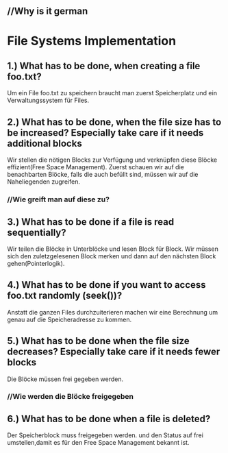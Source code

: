 ## //Why is it german

# File Systems Implementation
## 1.) What has to be done, when creating a file foo.txt?
Um ein File foo.txt zu speichern braucht man zuerst Speicherplatz und ein Verwaltungssystem für Files.

## 2.) What has to be done, when the file size has to be increased? Especially take care if it needs additional blocks
Wir stellen die nötigen Blocks zur Verfügung und verknüpfen diese Blöcke effizient(Free Space Management).
Zuerst schauen wir auf die benachbarten Blöcke, falls die auch befüllt sind, müssen wir auf die Naheliegenden zugreifen. 

### //Wie greift man auf diese zu? 

## 3.) What has to be done if a file is read sequentially?
Wir teilen die Blöcke in Unterblöcke und lesen Block für Block.
Wir müssen sich den zuletzgelesenen Block merken und dann auf den nächsten Block gehen(Pointerlogik). 

## 4.) What has to be done if you want to access foo.txt randomly (seek())? 
Anstatt die ganzen Files durchzuiterieren machen wir eine Berechnung um genau auf die Speicheradresse zu kommen. 

## 5.) What has to be done when the file size decreases? Especially take care if it needs fewer blocks
Die Blöcke müssen frei gegeben werden. 

### //Wie werden die Blöcke freigegeben

## 6.) What has to be done when a file is deleted?
Der Speicherblock muss freigegeben werden. und den Status auf frei umstellen,damit es für den Free Space Management bekannt ist. 
